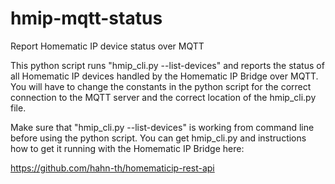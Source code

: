 # hmip-mqtt-status
Report Homematic IP device status over MQTT

This python script runs "hmip_cli.py --list-devices" and reports the status of all Homematic IP devices handled by the Homematic IP Bridge over MQTT. You will have to change the constants in the python script for the correct connection to the MQTT server and the correct location of the hmip_cli.py file.

Make sure that "hmip_cli.py --list-devices" is working from command line before using the python script. You can get hmip_cli.py and instructions how to get it running with the Homematic IP Bridge here:

https://github.com/hahn-th/homematicip-rest-api
